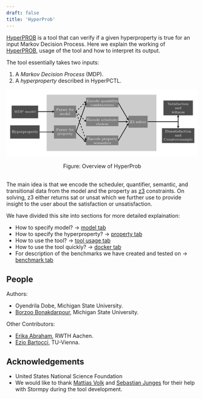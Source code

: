 ```yaml
---
draft: false
title: 'HyperProb'
---
```


[HyperPROB](https://github.com/oyendrila-dobe/HyperProb "HyperProb") is a tool that can verify if a given hyperproperty is true for an input Markov Decision Process. Here we explain the working of [HyperPROB](https://github.com/oyendrila-dobe/HyperProb "HyperProb"), usage of the tool and how to interpret its output.  

The tool essentially takes two inputs:
1. A *Markov Decision Process* (MDP).
2. A *hyperproperty* described in HyperPCTL.

![tool_overview](https://raw.githubusercontent.com/TART-MSU/HyperProb/gh-pages/docs/assets/images/tool_overview.jpg)
<div style="text-align: center;"> Figure: Overview of HyperProb </div>
<br>

The main idea is that we encode the scheduler, quantifier, semantic, and transitional data from the model and the property as [z3](https://github.com/Z3Prover/z3 "z3") constraints. On solving, z3 either returns sat or unsat which we further use to provide insight to the user about the satisfaction or unsatisfaction.

We have divided this site into sections for more detailed explaination:
- How to specify model? -> [model tab](model/ "model tab")
- How to specify the hyperproperty? -> [property tab](hyperproperty/ "hyperproperty tab")
- How to use the tool? -> [tool usage tab](tool_usage/ "tool_usage tab")
- How to use the tool quickly? -> [docker tab](docker/ "docker tab")
- For description of the benchmarks we have created and tested on -> [benchmark tab](benchmark/ "benchmark tab")


People
-------

  Authors:
  - Oyendrila Dobe, Michigan State University. 
  - [Borzoo Bonakdarpour](http://www.cse.msu.edu/~borzoo/), Michigan State University. 
  
  Other Contributors:
  - [Erika Abraham](https://ths.rwth-aachen.de/people/erika-abraham/), RWTH Aachen.
  - [Ezio Bartocci](https://informatics.tuwien.ac.at/people/ezio-bartocci), TU-Vienna.

 Acknowledgements
------------------

  - United States National Science Foundation 
  - We would like to thank [Mattias Volk](https://moves.rwth-aachen.de/people/volk/) and [Sebastian Junges](https://sjunges.github.io/sebastian-junges/) for their help with Stormpy during the tool development.